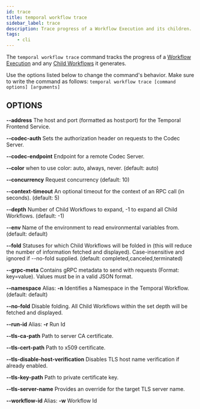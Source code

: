 ```yaml
---
id: trace
title: temporal workflow trace
sidebar_label: trace
description: Trace progress of a Workflow Execution and its children.
tags:
	- cli
---
```



The `temporal workflow trace` command tracks the progress of a [Workflow Execution](/workflows#workflow-execution) and any  [Child Workflows](/workflows#child-workflow) it generates.

Use the options listed below to change the command's behavior.
Make sure to write the command as follows:
`temporal workflow trace [command options] [arguments]`

## OPTIONS

**--address**
The host and port (formatted as host:port) for the Temporal Frontend Service.

**--codec-auth**
Sets the authorization header on requests to the Codec Server.

**--codec-endpoint**
Endpoint for a remote Codec Server.

**--color**
when to use color: auto, always, never. (default: auto)

**--concurrency**
Request concurrency (default: 10)

**--context-timeout**
An optional timeout for the context of an RPC call (in seconds). (default: 5)

**--depth**
Number of Child Workflows to expand, -1 to expand all Child Workflows. (default: -1)

**--env**
Name of the environment to read environmental variables from. (default: default)

**--fold**
Statuses for which Child Workflows will be folded in (this will reduce the number of information fetched and displayed). Case-insensitive and ignored if --no-fold supplied. (default: completed,canceled,terminated)

**--grpc-meta**
Contains gRPC metadata to send with requests (Format: key=value). Values must be in a valid JSON format.

**--namespace**
Alias: **-n**
Identifies a Namespace in the Temporal Workflow. (default: default)

**--no-fold**
Disable folding. All Child Workflows within the set depth will be fetched and displayed.

**--run-id**
Alias: **-r**
Run Id

**--tls-ca-path**
Path to server CA certificate.

**--tls-cert-path**
Path to x509 certificate.

**--tls-disable-host-verification**
Disables TLS host name verification if already enabled.

**--tls-key-path**
Path to private certificate key.

**--tls-server-name**
Provides an override for the target TLS server name.

**--workflow-id**
Alias: **-w**
Workflow Id

